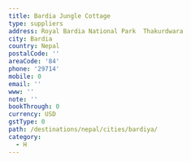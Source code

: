 ```yaml
---
title: Bardia Jungle Cottage
type: suppliers
address: Royal Bardia National Park  Thakurdwara
city: Bardia
country: Nepal
postalCode: ''
areaCode: '84'
phone: '29714'
mobile: 0
email: ''
www: ''
note: ''
bookThrough: 0
currency: USD
gstType: 0
path: /destinations/nepal/cities/bardiya/
category:
  - H
---
```


